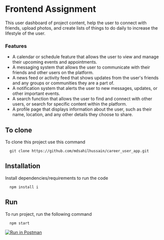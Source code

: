 # Frontend Assignment

This user dashboard of project content, help the user to connect with friends, upload photos, and create lists of things to do daily to increase the lifestyle of the user.

### Features

- A calendar or schedule feature that allows the user to view and manage their upcoming events and appointments.
- A messaging system that allows the user to communicate with their friends and other users on the platform.
- A news feed or activity feed that shows updates from the user's friends and any groups or communities they are a part of.
- A notification system that alerts the user to new messages, updates, or other important events.
- A search function that allows the user to find and connect with other users, or search for specific content within the platform.
- A profile page that displays information about the user, such as their name, location, and any other details they choose to share.

## To clone

To clone this project use this command

```
  git clone https://github.com/mdsahilhussain/career_user_app.git
```

## Installation

Install dependencies/requirements to run the code

```
  npm install i
```

## Run

To run project, run the following command

```
  npm start
```

[![Run in Postman](https://run.pstmn.io/button.svg)](https://app.getpostman.com/run-collection/19739553-c153769d-9b95-475d-ae78-bd82f67eb65c?action=collection%2Ffork&collection-url=entityId%3D19739553-c153769d-9b95-475d-ae78-bd82f67eb65c%26entityType%3Dcollection%26workspaceId%3D9250a208-9470-45c0-957a-94543142dc82)